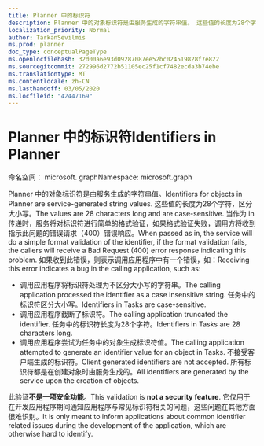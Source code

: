 ```yaml
---
title: Planner 中的标识符
description: Planner 中的对象标识符是由服务生成的字符串值。 这些值的长度为28个字符，区分大小写。 当作为 in 传递时，服务将对标识符进行简单的格式验证，如果格式验证失败，调用方将收到指示此问题的错误请求（400）错误响应。 如果收到此错误，则表示调用应用程序中有一个错误，如：
localization_priority: Normal
author: TarkanSevilmis
ms.prod: planner
doc_type: conceptualPageType
ms.openlocfilehash: 32d00a6e93d09287087ee52bc024519828f7e822
ms.sourcegitcommit: 272996d2772b51105ec25f1cf7482ecda3b74ebe
ms.translationtype: MT
ms.contentlocale: zh-CN
ms.lasthandoff: 03/05/2020
ms.locfileid: "42447169"
---
```

# <a name="identifiers-in-planner"></a><span data-ttu-id="28e60-106">Planner 中的标识符</span><span class="sxs-lookup"><span data-stu-id="28e60-106">Identifiers in Planner</span></span>

<span data-ttu-id="28e60-107">命名空间： microsoft. graph</span><span class="sxs-lookup"><span data-stu-id="28e60-107">Namespace: microsoft.graph</span></span>

<span data-ttu-id="28e60-108">Planner 中的对象标识符是由服务生成的字符串值。</span><span class="sxs-lookup"><span data-stu-id="28e60-108">Identifiers for objects in Planner are service-generated string values.</span></span> <span data-ttu-id="28e60-109">这些值的长度为28个字符，区分大小写。</span><span class="sxs-lookup"><span data-stu-id="28e60-109">The values are 28 characters long and are case-sensitive.</span></span> <span data-ttu-id="28e60-110">当作为 in 传递时，服务将对标识符进行简单的格式验证，如果格式验证失败，调用方将收到指示此问题的错误请求（400）错误响应。</span><span class="sxs-lookup"><span data-stu-id="28e60-110">When passed as in, the service will do a simple format validation of the identifier, if the format validation fails, the callers will receive a Bad Request (400) error response indicating this problem.</span></span> <span data-ttu-id="28e60-111">如果收到此错误，则表示调用应用程序中有一个错误，如：</span><span class="sxs-lookup"><span data-stu-id="28e60-111">Receiving this error indicates a bug in the calling application, such as:</span></span>

- <span data-ttu-id="28e60-112">调用应用程序将标识符处理为不区分大小写的字符串。</span><span class="sxs-lookup"><span data-stu-id="28e60-112">The calling application processed the identifier as a case insensitive string.</span></span> <span data-ttu-id="28e60-113">任务中的标识符区分大小写。</span><span class="sxs-lookup"><span data-stu-id="28e60-113">Identifiers in Tasks are case-sensitive.</span></span>
- <span data-ttu-id="28e60-114">调用应用程序截断了标识符。</span><span class="sxs-lookup"><span data-stu-id="28e60-114">The calling application truncated the identifier.</span></span> <span data-ttu-id="28e60-115">任务中的标识符长度为28个字符。</span><span class="sxs-lookup"><span data-stu-id="28e60-115">Identifiers in Tasks are 28 characters long.</span></span>
- <span data-ttu-id="28e60-116">调用应用程序尝试为任务中的对象生成标识符值。</span><span class="sxs-lookup"><span data-stu-id="28e60-116">The calling application attempted to generate an identifier value for an object in Tasks.</span></span> <span data-ttu-id="28e60-117">不接受客户端生成的标识符。</span><span class="sxs-lookup"><span data-stu-id="28e60-117">Client generated identifiers are not accepted.</span></span> <span data-ttu-id="28e60-118">所有标识符都是在创建对象时由服务生成的。</span><span class="sxs-lookup"><span data-stu-id="28e60-118">All identifiers are generated by the service upon the creation of objects.</span></span>

<span data-ttu-id="28e60-119">此验证**不是一项安全功能**。</span><span class="sxs-lookup"><span data-stu-id="28e60-119">This validation is **not a security feature**.</span></span> <span data-ttu-id="28e60-120">它仅用于在开发应用程序期间通知应用程序与常见标识符相关的问题，这些问题在其他方面很难识别。</span><span class="sxs-lookup"><span data-stu-id="28e60-120">It is only meant to inform applications about common identifier related issues during the development of the application, which are otherwise hard to identify.</span></span>
